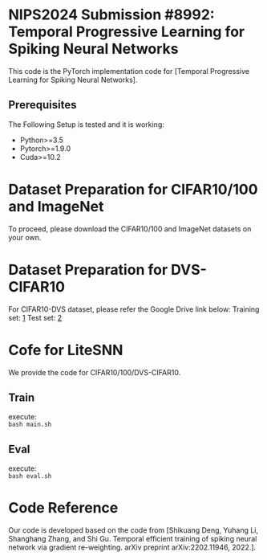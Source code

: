 # NIPS2024 Submission #8992: Temporal Progressive Learning for Spiking Neural Networks
This code is the PyTorch implementation code for [Temporal Progressive Learning for Spiking Neural Networks].

## Prerequisites
The Following Setup is tested and it is working:
 * Python>=3.5
 * Pytorch>=1.9.0
 * Cuda>=10.2

 # Dataset Preparation for CIFAR10/100 and ImageNet
To proceed, please download the CIFAR10/100 and ImageNet datasets on your own.

# Dataset Preparation for DVS-CIFAR10
For CIFAR10-DVS dataset, please refer the Google Drive link below:
Training set: [1](https://drive.google.com/file/d/1pzYnhoUvtcQtxk_Qmy4d2VrhWhy5R-t9/view?usp=sharing)
Test set: [2](https://drive.google.com/file/d/1q1k6JJgVH3ZkHWMg2zPtrZak9jRP6ggG/view?usp=sharing)

# Cofe for LiteSNN
We provide the code for CIFAR10/100/DVS-CIFAR10.

## Train
execute: \
  `bash main.sh`

## Eval
execute: \
  `bash eval.sh`

# Code Reference
Our code is developed based on the code from [Shikuang Deng, Yuhang Li, Shanghang Zhang, and Shi Gu. Temporal efficient training of spiking neural network via gradient re-weighting. arXiv preprint arXiv:2202.11946, 2022.].

